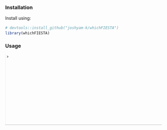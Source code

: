 
### Installation

Install using:

``` r
# devtools::install_github("joshyam-k/whichFIESTA")
library(whichFIESTA)
```

### Usage

![](https://github.com/joshyam-k/whichFIESTA/blob/main/gif/whichfiesta-demo.gif?raw=true)
